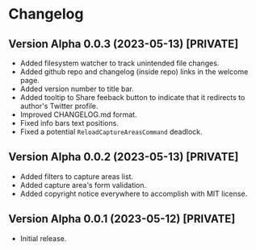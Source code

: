 ﻿# Changelog
## Version Alpha 0.0.3 (2023-05-13) [PRIVATE]
* Added filesystem watcher to track unintended file changes.
* Added github repo and changelog (inside repo) links in the welcome page.
* Added version number to title bar.
* Added tooltip to Share feeback button to indicate that it redirects to author's Twitter profile.
* Improved CHANGELOG.md format.
* Fixed info bars text positions.
* Fixed a potential `ReloadCaptureAreasCommand` deadlock.

## Version Alpha 0.0.2 (2023-05-13) [PRIVATE]
* Added filters to capture areas list.
* Added capture area's form validation.
* Added copyright notice everywhere to accomplish with MIT license.

## Version Alpha 0.0.1 (2023-05-12) [PRIVATE]
* Initial release.